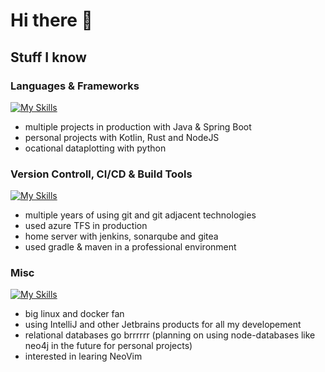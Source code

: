 # Hi there 👋
## Stuff I know
### Languages & Frameworks
[![My Skills](https://skillicons.dev/icons?i=rust,java,kotlin,spring,py,ts,nodejs,html,bash,latex,typst)](https://skillicons.dev)
- multiple projects in production with Java & Spring Boot
- personal projects with Kotlin, Rust and NodeJS
- ocational dataplotting with python

### Version Controll, CI/CD & Build Tools
[![My Skills](https://skillicons.dev/icons?i=git,github,gitlab,azure,gitea,forgejo,gradle,maven)](https://skillicons.dev)
- multiple years of using git and git adjacent technologies
- used azure TFS in production
- home server with jenkins, sonarqube and gitea
- used gradle & maven in a professional environment

### Misc
[![My Skills](https://skillicons.dev/icons?i=linux,docker,idea,mysql,postgres,postman,grafana)](https://skillicons.dev)
- big linux and docker fan
- using IntelliJ and other Jetbrains products for all my developement
- relational databases go brrrrrr (planning on using node-databases like neo4j in the future for personal projects)
- interested in learing NeoVim
